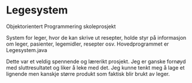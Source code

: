 # Legesystem
Objektorientert Programmering skoleprosjekt

System for leger, hvor de kan skrive ut resepter, holde styr på informasjon om leger, pasienter, legemidler, resepter osv.
Hovedprogrammet er Legesystem.java

Dette var et veldig spennende og lærerikt prosjekt. Jeg er ganske fornøyd med sluttresultatet og liker å leke med det.
Jeg kunne tenkt meg å lage et lignende men kanskje større produkt som faktisk blir brukt av leger.
